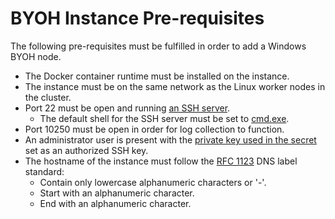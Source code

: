 # BYOH Instance Pre-requisites

The following pre-requisites must be fulfilled in order to add a Windows BYOH node.
* The Docker container runtime must be installed on the instance.
* The instance must be on the same network as the Linux worker nodes in the cluster.
* Port 22 must be open and running [an SSH server](https://docs.microsoft.com/en-us/windows-server/administration/openssh/openssh_install_firstuse).
  * The default shell for the SSH server must be set to [cmd.exe](https://docs.microsoft.com/en-us/windows-server/administration/openssh/openssh_server_configuration#configuring-the-default-shell-for-openssh-in-windows).
* Port 10250 must be open in order for log collection to function.
* An administrator user is present with the [private key used in the secret](/README.md#create-a-private-key-secret) set as an authorized SSH key.
* The hostname of the instance must follow the [RFC 1123](https://datatracker.ietf.org/doc/html/rfc1123) DNS label standard:
  * Contain only lowercase alphanumeric characters or '-'.
  * Start with an alphanumeric character.
  * End with an alphanumeric character.
